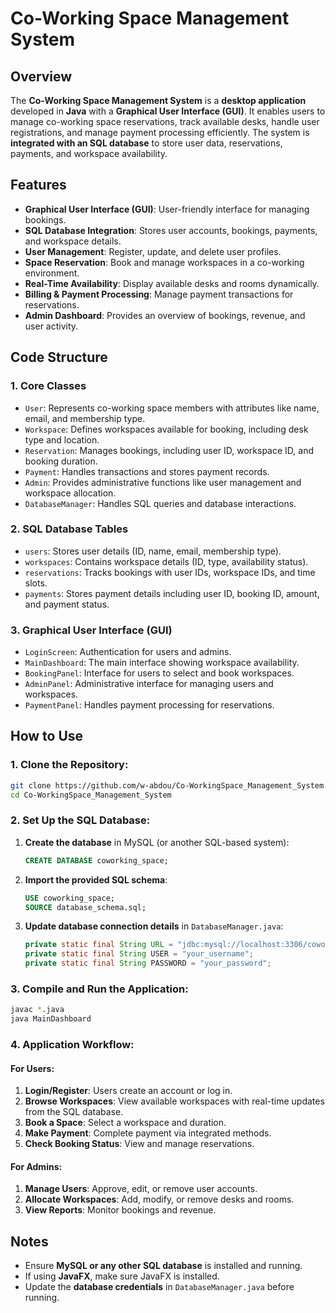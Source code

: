 

# Co-Working Space Management System

## Overview

The **Co-Working Space Management System** is a **desktop application** developed in **Java** with a **Graphical User Interface (GUI)**. It enables users to manage co-working space reservations, track available desks, handle user registrations, and manage payment processing efficiently. The system is **integrated with an SQL database** to store user data, reservations, payments, and workspace availability.

## Features

- **Graphical User Interface (GUI)**: User-friendly interface for managing bookings.
- **SQL Database Integration**: Stores user accounts, bookings, payments, and workspace details.
- **User Management**: Register, update, and delete user profiles.
- **Space Reservation**: Book and manage workspaces in a co-working environment.
- **Real-Time Availability**: Display available desks and rooms dynamically.
- **Billing & Payment Processing**: Manage payment transactions for reservations.
- **Admin Dashboard**: Provides an overview of bookings, revenue, and user activity.

## Code Structure

### 1. **Core Classes**
- `User`: Represents co-working space members with attributes like name, email, and membership type.
- `Workspace`: Defines workspaces available for booking, including desk type and location.
- `Reservation`: Manages bookings, including user ID, workspace ID, and booking duration.
- `Payment`: Handles transactions and stores payment records.
- `Admin`: Provides administrative functions like user management and workspace allocation.
- `DatabaseManager`: Handles SQL queries and database interactions.

### 2. **SQL Database Tables**
- `users`: Stores user details (ID, name, email, membership type).
- `workspaces`: Contains workspace details (ID, type, availability status).
- `reservations`: Tracks bookings with user IDs, workspace IDs, and time slots.
- `payments`: Stores payment details including user ID, booking ID, amount, and payment status.

### 3. **Graphical User Interface (GUI)**
- `LoginScreen`: Authentication for users and admins.
- `MainDashboard`: The main interface showing workspace availability.
- `BookingPanel`: Interface for users to select and book workspaces.
- `AdminPanel`: Administrative interface for managing users and workspaces.
- `PaymentPanel`: Handles payment processing for reservations.

## How to Use

### 1. Clone the Repository:
```bash
git clone https://github.com/w-abdou/Co-WorkingSpace_Management_System.git
cd Co-WorkingSpace_Management_System
```

### 2. Set Up the SQL Database:
1. **Create the database** in MySQL (or another SQL-based system):
   ```sql
   CREATE DATABASE coworking_space;
   ```
2. **Import the provided SQL schema**:
   ```sql
   USE coworking_space;
   SOURCE database_schema.sql;
   ```
3. **Update database connection details** in `DatabaseManager.java`:
   ```java
   private static final String URL = "jdbc:mysql://localhost:3306/coworking_space";
   private static final String USER = "your_username";
   private static final String PASSWORD = "your_password";
   ```

### 3. Compile and Run the Application:
```bash
javac *.java
java MainDashboard
```

### 4. Application Workflow:

#### **For Users:**
1. **Login/Register**: Users create an account or log in.
2. **Browse Workspaces**: View available workspaces with real-time updates from the SQL database.
3. **Book a Space**: Select a workspace and duration.
4. **Make Payment**: Complete payment via integrated methods.
5. **Check Booking Status**: View and manage reservations.

#### **For Admins:**
1. **Manage Users**: Approve, edit, or remove user accounts.
2. **Allocate Workspaces**: Add, modify, or remove desks and rooms.
3. **View Reports**: Monitor bookings and revenue.


## Notes

- Ensure **MySQL or any other SQL database** is installed and running.
- If using **JavaFX**, make sure JavaFX is installed.
- Update the **database credentials** in `DatabaseManager.java` before running.

